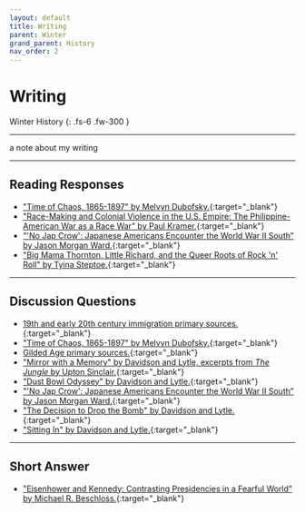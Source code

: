 ```yaml
---
layout: default
title: Writing
parent: Winter
grand_parent: History
nav_order: 2
---
```


# Writing

Winter History
{: .fs-6 .fw-300 }

---

a note about my writing

---

## Reading Responses

- ["Time of Chaos, 1865-1897" by Melvyn Dubofsky.](https://sahana-sarangi.github.io/hahats/docs/history/winter/dubofskyrr.pdf){:target="_blank"}
- ["Race-Making and Colonial Violence in the U.S. Empire: The Philippine-American War as a Race War" by Paul Kramer.](https://sahana-sarangi.github.io/hahats/docs/history/winter/kramerrr.pdf){:target="_blank"}
- ["'No Jap Crow': Japanese Americans Encounter the World War II South” by Jason Morgan Ward.](https://sahana-sarangi.github.io/hahats/docs/history/winter/wardrr.pdf){:target="_blank"}
- ["Big Mama Thornton, Little Richard, and the Queer Roots of Rock 'n' Roll" by Tyina Steptoe.](https://sahana-sarangi.github.io/hahats/docs/history/winter/steptoerr.pdf){:target="_blank"}

---

## Discussion Questions

- [19th and early 20th century immigration primary sources.](https://sahana-sarangi.github.io/hahats/docs/history/winter/immigrationprimarysourcesdq.pdf){:target="_blank"}
- ["Time of Chaos, 1865-1897" by Melvyn Dubofsky.](https://sahana-sarangi.github.io/hahats/docs/history/winter/dubofskydq.pdf){:target="_blank"}
- [Gilded Age primary sources.](https://sahana-sarangi.github.io/hahats/docs/history/winter/gaprimarysourcesdq.pdf){:target="_blank"}
- ["Mirror with a Memory" by Davidson and Lytle, excerpts from *The Jungle* by Upton Sinclair.](https://sahana-sarangi.github.io/hahats/docs/history/winter/artwanagendadq.pdf){:target="_blank"}
- ["Dust Bowl Odyssey" by Davidson and Lytle.](https://sahana-sarangi.github.io/hahats/docs/history/winter/dustbowlodysseydq.pdf){:target="_blank"}
- ["'No Jap Crow': Japanese Americans Encounter the World War II South” by Jason Morgan Ward.](https://sahana-sarangi.github.io/hahats/docs/history/winter/warddq.pdf){:target="_blank"}
- ["The Decision to Drop the Bomb" by Davidson and Lytle.](https://sahana-sarangi.github.io/hahats/docs/history/winter/decisiontodropthebombdq.pdf){:target="_blank"}
- ["Sitting In" by Davidson and Lytle.](https://sahana-sarangi.github.io/hahats/docs/history/winter/sittingindq.pdf){:target="_blank"}

---

## Short Answer

- ["Eisenhower and Kennedy: Contrasting Presidencies in a Fearful World" by Michael R. Beschloss.](https://sahana-sarangi.github.io/hahats/docs/history/winter/beschloss.pdf){:target="_blank"}
